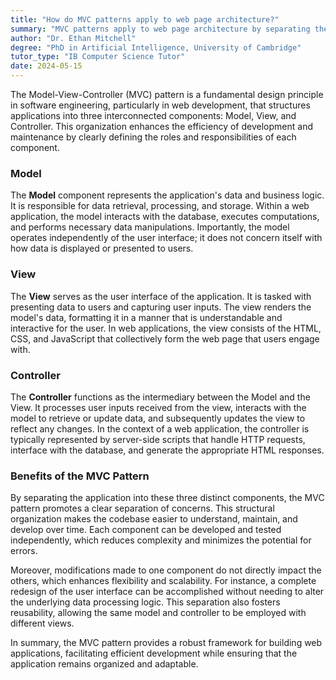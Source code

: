 ```yaml
---
title: "How do MVC patterns apply to web page architecture?"
summary: "MVC patterns apply to web page architecture by separating the application into three interconnected components: Model, View, and Controller."
author: "Dr. Ethan Mitchell"
degree: "PhD in Artificial Intelligence, University of Cambridge"
tutor_type: "IB Computer Science Tutor"
date: 2024-05-15
---
```


The Model-View-Controller (MVC) pattern is a fundamental design principle in software engineering, particularly in web development, that structures applications into three interconnected components: Model, View, and Controller. This organization enhances the efficiency of development and maintenance by clearly defining the roles and responsibilities of each component.

### Model
The **Model** component represents the application's data and business logic. It is responsible for data retrieval, processing, and storage. Within a web application, the model interacts with the database, executes computations, and performs necessary data manipulations. Importantly, the model operates independently of the user interface; it does not concern itself with how data is displayed or presented to users.

### View
The **View** serves as the user interface of the application. It is tasked with presenting data to users and capturing user inputs. The view renders the model's data, formatting it in a manner that is understandable and interactive for the user. In web applications, the view consists of the HTML, CSS, and JavaScript that collectively form the web page that users engage with.

### Controller
The **Controller** functions as the intermediary between the Model and the View. It processes user inputs received from the view, interacts with the model to retrieve or update data, and subsequently updates the view to reflect any changes. In the context of a web application, the controller is typically represented by server-side scripts that handle HTTP requests, interface with the database, and generate the appropriate HTML responses.

### Benefits of the MVC Pattern
By separating the application into these three distinct components, the MVC pattern promotes a clear separation of concerns. This structural organization makes the codebase easier to understand, maintain, and develop over time. Each component can be developed and tested independently, which reduces complexity and minimizes the potential for errors.

Moreover, modifications made to one component do not directly impact the others, which enhances flexibility and scalability. For instance, a complete redesign of the user interface can be accomplished without needing to alter the underlying data processing logic. This separation also fosters reusability, allowing the same model and controller to be employed with different views.

In summary, the MVC pattern provides a robust framework for building web applications, facilitating efficient development while ensuring that the application remains organized and adaptable.
    